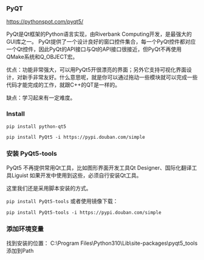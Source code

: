 ### PyQT

https://pythonspot.com/pyqt5/

PyQt是Qt框架的Python语言实现，由Riverbank Computing开发，是最强大的GUI库之一。
PyQt提供了一个设计良好的窗口控件集合，每一个PyQt控件都对应一个Qt控件，因此PyQt的API接口与Qt的API接口很接近，但PyQt不再使用QMake系统和Q_OBJECT宏。

优点：功能非常强大，可以用PyQt5开很漂亮的界面；另外它支持可视化界面设计，对新手非常友好。什么意思呢，就是你可以通过拖动一些模块就可以完成一些代码才能完成的工作，就跟C++的QT是一样的。

缺点：学习起来有一定难度。

### Install

```
pip install python-qt5

pip install PyQt5 -i https://pypi.douban.com/simple

```

### 安装 PyQt5-tools

PyQt5 不再提供常用Qt工具，比如图形界面开发工具Qt Designer、国际化翻译工具Liguist 如果开发中使用到这些，必须自行安装Qt工具。

这里我们还是采用脚本安装的方式。

`pip install PyQt5-tools`
或者使用镜像下载：

`pip install PyQt5-tools -i https://pypi.douban.com/simple`

### 添加环境变量

找到安装的位置： C:\Program Files\Python310\Lib\site-packages\pyqt5_tools
添加到Path 